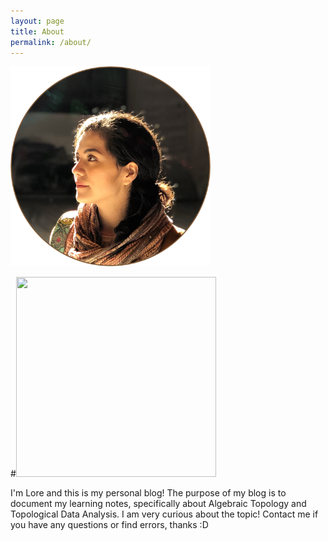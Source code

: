 ```yaml
---
layout: page
title: About
permalink: /about/
---
```

<img src="../images/profile_pic.PNG" alt="alt text" width="320" height="320"/>

#<img src="{{ '../images/profile_pic.PNG' | relative_url }}" width="320" height="320" />

<p></p>
<p>I'm Lore and this is my personal blog! The purpose of my blog is to document my learning notes, specifically about Algebraic Topology and Topological Data Analysis. I am very curious about the topic! Contact me if you have any questions or find errors, thanks :D </p>


<!---
[Reverie](https://github.com/amitmerchant1990/reverie) is a Jekyll theme which is simple and opinionated. It's actually a fork of [jekyll-now](https://github.com/barryclark/jekyll-now) with some additional features and personal touches which I've implemented to suit my needs for [my blog](https://www.amitmerchant.com).

This is a plug-and-play Jekyll theme which you can use on GitHub Pages without even setting up a local environment.

## Features

- Command-line free fork-first workflow, using GitHub.com to create, customize and post to your blog
- Fully responsive and mobile optimized base theme
- Sass/Coffeescript support using Jekyll 2.0
- Free hosting on your GitHub Pages user site
- All the SEO goodies comes in-built
- Markdown blogging
- Syntax highlighting using Pygments
    - [Dracula syntax theme](https://draculatheme.com/) included
- Disqus commenting
- Google Analytics integration
- Fuzzy search across blog posts
- Pagination of posts works out-of-the-box.
- Categorize posts out-of-the box
- RSS Feed
- In-built sitemap

Learn more about it [here](https://github.com/amitmerchant1990/reverie) on how to get started.
-->
